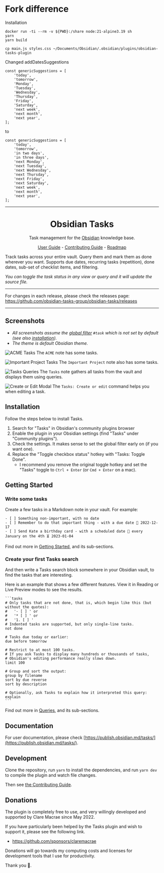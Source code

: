 # Fork difference

Installation

```
docker run -ti --rm -v ${PWD}:/share node:21-alpine3.19 sh
yarn
yarn build

cp main.js styles.css ~/Documents/Obsidian/.obsidian/plugins/obsidian-tasks-plugin
```

Changed addDatesSuggestions

```
const genericSuggestions = [
    'today',
    'tomorrow',
    'Monday',
    'Tuesday',
    'Wednesday',
    'Thursday',
    'Friday',
    'Saturday',
    'next week',
    'next month',
    'next year',
];
```

to

```
const genericSuggestions = [
    'today',
    'tomorrow',
    'in two days',
    'in three days',
    'next Monday',
    'next Tuesday',
    'next Wednesday',
    'next Thursday',
    'next Friday',
    'next Saturday',
    'next week',
    'next month',
    'next year',
];
```

---

<h1 align="center">Obsidian Tasks</h1>

<p align="center">Task management for the <a href="https://obsidian.md/">Obsidian</a> knowledge base.</p>

<p align="center"><a href="https://publish.obsidian.md/tasks/">User Guide</a> - <a href="https://publish.obsidian.md/tasks-contributing/">Contributing Guide</a> - <a href="https://github.com/orgs/obsidian-tasks-group/projects/4/views/1">Roadmap</a></p>

Track tasks across your entire vault. Query them and mark them as done wherever you want. Supports due dates, recurring tasks (repetition), done dates, sub-set of checklist items, and filtering.

_You can toggle the task status in any view or query and it will update the source file._

---

For changes in each release, please check the releases page: <https://github.com/obsidian-tasks-group/obsidian-tasks/releases>

---

## Screenshots

- _All screenshots assume the [global filter](https://publish.obsidian.md/tasks/Getting+Started/Global+Filter) `#task` which is not set by default (see also [installation](https://publish.obsidian.md/tasks/Installation/Installation))._
- _The theme is default Obsidian theme._

![ACME Tasks](https://github.com/obsidian-tasks-group/obsidian-tasks/raw/main/docs/images/acme.png)
The `ACME` note has some tasks.

![Important Project Tasks](https://github.com/obsidian-tasks-group/obsidian-tasks/raw/main/docs/images/important_project.png)
The `Important Project` note also has some tasks.

![Tasks Queries](https://github.com/obsidian-tasks-group/obsidian-tasks/raw/main/docs/images/tasks_queries.png)
The `Tasks` note gathers all tasks from the vault and displays them using queries.

![Create or Edit Modal](https://github.com/obsidian-tasks-group/obsidian-tasks/raw/main/docs/images/modal.png)
The `Tasks: Create or edit` command helps you when editing a task.

## Installation

Follow the steps below to install Tasks.

1. Search for "Tasks" in Obsidian's community plugins browser
2. Enable the plugin in your Obsidian settings (find "Tasks" under "Community plugins").
3. Check the settings. It makes sense to set the global filter early on (if you want one).
4. Replace the "Toggle checkbox status" hotkey with "Tasks: Toggle Done".
    - I recommend you remove the original toggle hotkey and set the "Tasks" toggle to `Ctrl + Enter` (or `Cmd + Enter` on a mac).

## Getting Started

### Write some tasks

Create a few tasks in a Markdown note in your vault. For example:

```text
- [ ] Something non-important, with no date
- [ ] Remember to do that important thing - with a due date 📅 2022-12-17
- [ ] Send Kate a birthday card - with a scheduled date 🔁 every January on the 4th ⏳ 2023-01-04
```

Find out more in [Getting Started](https://publish.obsidian.md/tasks/Getting+Started/Getting+Started), and its sub-sections.

### Create your first Tasks search

And then write a Tasks search block somewhere in your Obsidian vault, to find the tasks that are interesting.

Here is an example that shows a few different features. View it in Reading or Live Preview modes to see the results.

````text
```tasks
# Only tasks that are not done, that is, which begin like this (but without the quotes):
#   '- [ ] ' or
#   '* [ ] ' or
#   '1. [ ] '
# Indented tasks are supported, but only single-line tasks.
not done

# Tasks due today or earlier:
due before tomorrow

# Restrict to at most 100 tasks.
# If you ask Tasks to display many hundreds or thousands of tasks,
# Obsidian's editing performance really slows down.
limit 100

# Group and sort the output:
group by filename
sort by due reverse
sort by description

# Optionally, ask Tasks to explain how it interpreted this query:
explain
```
````

Find out more in [Queries](https://publish.obsidian.md/tasks/Queries/Queries), and its sub-sections.

## Documentation

For user documentation, please check [https://publish.obsidian.md/tasks/](https://publish.obsidian.md/tasks/).

## Development

Clone the repository, run `yarn` to install the dependencies, and run `yarn dev` to compile the plugin and watch file changes.

Then see [the Contributing Guide](https://publish.obsidian.md/tasks-contributing).

## Donations

The plugin is completely free to use, and very willingly developed and supported by Clare Macrae since May 2022.

If you have particularly been helped by the Tasks plugin and wish to support it, please see the following link.

- <https://github.com/sponsors/claremacrae>

Donations will go towards my computing costs and licenses for development tools that I use for productivity.

Thank you 🙏.
